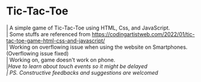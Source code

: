 # Tic-Tac-Toe
| A simple game of Tic-Tac-Toe using HTML, Css, and JavaScript.<br>
| Some stuffs are referenced from https://codingartistweb.com/2022/01/tic-tac-toe-game-html-css-and-javascript/<br>
| Working on overflowing issue when using the website on Smartphones.(Overflowing issue fixed)<br>
| Working on, game doesn't work on phone.<br>
  |<i>Have to learn about touch events so it might be delayed<i><br>
| PS. Constructive feedbacks and suggestions are welcomed <br>
